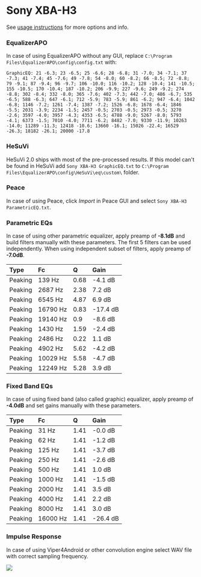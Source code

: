 # Sony XBA-H3
See [usage instructions](https://github.com/jaakkopasanen/AutoEq#usage) for more options and info.

### EqualizerAPO
In case of using EqualizerAPO without any GUI, replace `C:\Program Files\EqualizerAPO\config\config.txt`
with:
```
GraphicEQ: 21 -6.3; 23 -6.5; 25 -6.6; 28 -6.8; 31 -7.0; 34 -7.1; 37 -7.3; 41 -7.4; 45 -7.6; 49 -7.8; 54 -8.0; 60 -8.2; 66 -8.5; 72 -8.8; 79 -9.1; 87 -9.4; 96 -9.7; 106 -10.0; 116 -10.2; 128 -10.4; 141 -10.5; 155 -10.5; 170 -10.4; 187 -10.2; 206 -9.9; 227 -9.6; 249 -9.2; 274 -8.8; 302 -8.4; 332 -8.0; 365 -7.6; 402 -7.3; 442 -7.0; 486 -6.7; 535 -6.5; 588 -6.3; 647 -6.1; 712 -5.9; 783 -5.9; 861 -6.2; 947 -6.4; 1042 -6.8; 1146 -7.2; 1261 -7.4; 1387 -7.2; 1526 -6.8; 1678 -6.4; 1846 -5.5; 2031 -3.9; 2234 -1.5; 2457 -0.5; 2703 -0.5; 2973 -0.5; 3270 -2.6; 3597 -4.0; 3957 -4.3; 4353 -6.5; 4788 -9.0; 5267 -8.0; 5793 -4.1; 6373 -1.5; 7010 -4.0; 7711 -6.2; 8482 -7.0; 9330 -11.9; 10263 -14.0; 11289 -11.3; 12418 -10.6; 13660 -16.1; 15026 -22.4; 16529 -26.3; 18182 -26.1; 20000 -17.8
```

### HeSuVi
HeSuVi 2.0 ships with most of the pre-processed results. If this model can't be found in HeSuVi add
`Sony XBA-H3 GraphicEQ.txt` to `C:\Program Files\EqualizerAPO\config\HeSuVi\eq\custom\` folder.

### Peace
In case of using Peace, click *Import* in Peace GUI and select `Sony XBA-H3 ParametricEQ.txt`.

### Parametric EQs
In case of using other parametric equalizer, apply preamp of **-8.1dB** and build filters manually
with these parameters. The first 5 filters can be used independently.
When using independent subset of filters, apply preamp of **-7.0dB**.

| Type    | Fc       |    Q | Gain     |
|:--------|:---------|:-----|:---------|
| Peaking | 139 Hz   | 0.68 | -4.1 dB  |
| Peaking | 2687 Hz  | 2.38 | 7.2 dB   |
| Peaking | 6545 Hz  | 4.87 | 6.9 dB   |
| Peaking | 16790 Hz | 0.83 | -17.4 dB |
| Peaking | 19140 Hz | 0.9  | -8.6 dB  |
| Peaking | 1430 Hz  | 1.59 | -2.4 dB  |
| Peaking | 2486 Hz  | 0.22 | 1.1 dB   |
| Peaking | 4902 Hz  | 5.62 | -4.2 dB  |
| Peaking | 10029 Hz | 5.58 | -4.7 dB  |
| Peaking | 12249 Hz | 5.28 | 3.9 dB   |

### Fixed Band EQs
In case of using fixed band (also called graphic) equalizer, apply preamp of **-4.0dB** and set
gains manually with these parameters.

| Type    | Fc       |    Q | Gain     |
|:--------|:---------|:-----|:---------|
| Peaking | 31 Hz    | 1.41 | -0.0 dB  |
| Peaking | 62 Hz    | 1.41 | -1.2 dB  |
| Peaking | 125 Hz   | 1.41 | -3.7 dB  |
| Peaking | 250 Hz   | 1.41 | -2.6 dB  |
| Peaking | 500 Hz   | 1.41 | 1.0 dB   |
| Peaking | 1000 Hz  | 1.41 | -1.5 dB  |
| Peaking | 2000 Hz  | 1.41 | 3.5 dB   |
| Peaking | 4000 Hz  | 1.41 | 2.2 dB   |
| Peaking | 8000 Hz  | 1.41 | 3.0 dB   |
| Peaking | 16000 Hz | 1.41 | -26.4 dB |

### Impulse Response
In case of using Viper4Android or other convolution engine select WAV file with correct sampling frequency.

![](https://raw.githubusercontent.com/jaakkopasanen/AutoEq/master/results/oratory1990/harman_in-ear_2017-1/Sony%20XBA-H3/Sony%20XBA-H3.png)
